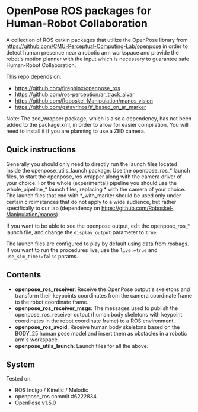 # OpenPose ROS packages for Human-Robot Collaboration

A collection of ROS catkin packages that utilize the OpenPose library from https://github.com/CMU-Perceptual-Computing-Lab/openpose in order to detect human presence near a robotic arm workspace and provide the robot's motion planner with the input which is necessary to guarantee safe Human-Robot Collaboration.

This repo depends on:

* https://github.com/firephinx/openpose_ros
* https://github.com/ros-perception/ar_track_alvar
* https://github.com/Roboskel-Manipulation/manos_vision
* https://github.com/gstavrinos/tf_based_on_ar_marker


Note: The zed_wrapper package, which is also a dependency, has not been added to the package.xml, in order to allow for easier compilation. You will need to install it if you are planning to use a ZED camera.

## Quick instructions

Generally you should only need to directly run the launch files located inside the openpose_utils_launch package.
Use the openpose_ros_* launch files, to start the openpose_ros wrapper along with the camera driver of your choice.
For the whole (experimental) pipeline you should use the whole_pipeline_* launch files, replacing * with the camera of your choice.
The launch files that end with *_with_marker should be used only under certain circimstances that do not apply to a wide audience, but rather specifically to our lab (dependency on https://github.com/Roboskel-Manipulation/manos).

If you want to be able to see the openpose output, edit the openpose_ros_* launch file, and change the `display_output` parameter to `true`.

The launch files are configured to play by default using data from rosbags. If you want to run the procedures live, use the `live:=true` and `use_sim_time:=false` params.

## Contents

* **openpose_ros_receiver**: Receive the OpenPose output's skeletons and transform their keypoints coordinates from the camera coordinate frame to the robot coordinate frame.
* **openpose_ros_receiver_msgs**: The messages used to publish the openpose_ros_receiver output (human body skeletons with keypoint coordinates in the robot coordinate frame) to a ROS environment. 
* **openpose_ros_avoid**: Receive human body skeletons based on the BODY_25 human pose model and insert them as obstacles in a robotic arm's workspace.
* **openpose_utils_launch**: Launch files for all the above.

## System

Tested on:
* ROS Indigo / Kinetic / Melodic
* openpose_ros commit #6222834
* OpenPose v1.5.0
